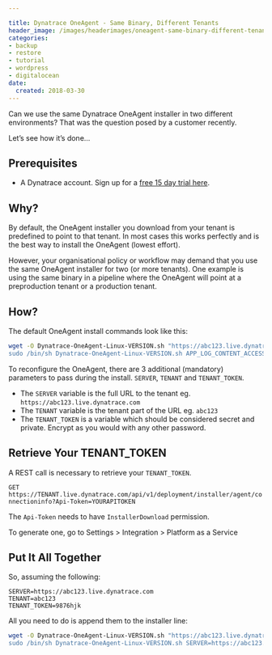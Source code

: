 ```yaml
---

title: Dynatrace OneAgent - Same Binary, Different Tenants
header_image: /images/headerimages/oneagent-same-binary-different-tenants-header.png
categories:
- backup
- restore
- tutorial
- wordpress
- digitalocean
date:
  created: 2018-03-30
---
```


Can we use the same Dynatrace OneAgent installer in two different environments? That was the question posed by a customer recently.

Let’s see how it’s done...

<!-- more -->

## Prerequisites

- A Dynatrace account. Sign up for a [free 15 day trial here](https://dynatrace.com/trial).

## Why?

By default, the OneAgent installer you download from your tenant is predefined to point to that tenant. In most cases this works perfectly and is the best way to install the OneAgent (lowest effort).

However, your organisational policy or workflow may demand that you use the same OneAgent installer for two (or more tenants). One example is using the same binary in a pipeline where the OneAgent will point at a preproduction tenant or a production tenant.

## How?

The default OneAgent install commands look like this:

```bash
wget -O Dynatrace-OneAgent-Linux-VERSION.sh "https://abc123.live.dynatrace.com/api/v1/deployment/installer/agent/unix/default/latest?Api-Token=def456&amp;arch=x86&amp;flavor=default
sudo /bin/sh Dynatrace-OneAgent-Linux-VERSION.sh APP_LOG_CONTENT_ACCESS=1
```

To reconfigure the OneAgent, there are 3 additional (mandatory) parameters to pass during the install.
`SERVER`, `TENANT` and `TENANT_TOKEN`.

- The `SERVER` variable is the full URL to the tenant eg. `https://abc123.live.dynatrace.com`
- The `TENANT` variable is the tenant part of the URL eg. `abc123`
- The `TENANT_TOKEN` is a variable which should be considered secret and private. Encrypt as you would with any other password.

## Retrieve Your TENANT_TOKEN

A REST call is necessary to retrieve your `TENANT_TOKEN`.

`GET https://TENANT.live.dynatrace.com/api/v1/deployment/installer/agent/connectioninfo?Api-Token=YOURAPITOKEN`

The `Api-Token` needs to have `InstallerDownload` permission.

To generate one, go to Settings > Integration > Platform as a Service

## Put It All Together

So, assuming the following:

```
SERVER=https://abc123.live.dynatrace.com
TENANT=abc123
TENANT_TOKEN=9876hjk
```

All you need to do is append them to the installer line:

```bash
wget -O Dynatrace-OneAgent-Linux-VERSION.sh "https://abc123.live.dynatrace.com/api/v1/deployment/installer/agent/unix/default/latest?Api-Token=def456&amp;arch=x86&amp;flavor=default
sudo /bin/sh Dynatrace-OneAgent-Linux-VERSION.sh SERVER=https://abc123.live.dynatrace.com TENANT=abc123 TENANT_TOKEN=9876hjk APP_LOG_CONTENT_ACCESS=1
```
